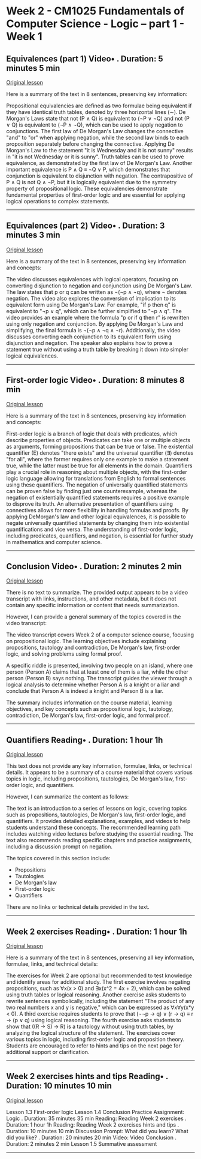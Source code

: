 # Week 2 - CM1025 Fundamentals of Computer Science - Logic – part 1 - Week 1

## Equivalences (part 1) Video• . Duration: 5 minutes 5 min

[Original lesson](https://www.coursera.org/learn/uol-fundamentals-of-computer-science/lecture/WG11o/equivalences-part-1)

Here is a summary of the text in 8 sentences, preserving key information:

Propositional equivalencies are defined as two formulae being equivalent if they have identical truth tables, denoted by three horizontal lines (∼). De Morgan's Laws state that not (P ∧ Q) is equivalent to (¬P ∨ ¬Q) and not (P ∨ Q) is equivalent to (¬P ∧ ¬Q), which can be used to apply negation to conjunctions. The first law of De Morgan's Law changes the connective "and" to "or" when applying negation, while the second law binds to each proposition separately before changing the connective. Applying De Morgan's Law to the statement "it is Wednesday and it is not sunny" results in "it is not Wednesday or it is sunny". Truth tables can be used to prove equivalence, as demonstrated by the first law of De Morgan's Law. Another important equivalence is P ∧ Q ≡ ¬Q ∨ P, which demonstrates that conjunction is equivalent to disjunction with negation. The contrapositive of P ∧ Q is not Q ∧ ¬P, but it is logically equivalent due to the symmetry property of propositional logic. These equivalencies demonstrate fundamental properties of first-order logic and are essential for applying logical operations to complex statements.

---

## Equivalences (part 2) Video• . Duration: 3 minutes 3 min

[Original lesson](https://www.coursera.org/learn/uol-fundamentals-of-computer-science/lecture/iTK5b/equivalences-part-2)

Here is a summary of the text in 8 sentences, preserving key information and concepts:

The video discusses equivalences with logical operators, focusing on converting disjunction to negation and conjunction using De Morgan's Law. The law states that p or q can be written as ¬(¬p ∧ ¬q), where ¬ denotes negation. The video also explores the conversion of implication to its equivalent form using De Morgan's Law. For example, "if p then q" is equivalent to "¬p ∨ q", which can be further simplified to "¬p ∧ q". The video provides an example where the formula "p or if q then r" is rewritten using only negation and conjunction. By applying De Morgan's Law and simplifying, the final formula is ¬(¬p ∧ ¬q ∧ ¬r). Additionally, the video discusses converting each conjunction to its equivalent form using disjunction and negation. The speaker also explains how to prove a statement true without using a truth table by breaking it down into simpler logical equivalences.

---

## First-order logic Video• . Duration: 8 minutes 8 min

[Original lesson](https://www.coursera.org/learn/uol-fundamentals-of-computer-science/lecture/Zweww/first-order-logic)

Here is a summary of the text in 8 sentences, preserving key information and concepts:

First-order logic is a branch of logic that deals with predicates, which describe properties of objects. Predicates can take one or multiple objects as arguments, forming propositions that can be true or false. The existential quantifier (E) denotes "there exists" and the universal quantifier (∃) denotes "for all", where the former requires only one example to make a statement true, while the latter must be true for all elements in the domain. Quantifiers play a crucial role in reasoning about multiple objects, with the first-order logic language allowing for translations from English to formal sentences using these quantifiers. The negation of universally quantified statements can be proven false by finding just one counterexample, whereas the negation of existentially quantified statements requires a positive example to disprove its truth. An alternative presentation of quantifiers using connectives allows for more flexibility in handling formulas and proofs. By applying DeMorgan's law and other logical equivalences, it is possible to negate universally quantified statements by changing them into existential quantifications and vice versa. The understanding of first-order logic, including predicates, quantifiers, and negation, is essential for further study in mathematics and computer science.

---

## Conclusion Video• . Duration: 2 minutes 2 min

[Original lesson](https://www.coursera.org/learn/uol-fundamentals-of-computer-science/lecture/G4xjT/conclusion)

There is no text to summarize. The provided output appears to be a video transcript with links, instructions, and other metadata, but it does not contain any specific information or content that needs summarization.

However, I can provide a general summary of the topics covered in the video transcript:

The video transcript covers Week 2 of a computer science course, focusing on propositional logic. The learning objectives include explaining propositions, tautology and contradiction, De Morgan's law, first-order logic, and solving problems using formal proof.

A specific riddle is presented, involving two people on an island, where one person (Person A) claims that at least one of them is a liar, while the other person (Person B) says nothing. The transcript guides the viewer through a logical analysis to determine whether Person A is a knight or a liar and conclude that Person A is indeed a knight and Person B is a liar.

The summary includes information on the course material, learning objectives, and key concepts such as propositional logic, tautology, contradiction, De Morgan's law, first-order logic, and formal proof.

---

## Quantifiers Reading• . Duration: 1 hour 1h

[Original lesson](https://www.coursera.org/learn/uol-fundamentals-of-computer-science/supplement/BJvom/quantifiers)

This text does not provide any key information, formulae, links, or technical details. It appears to be a summary of a course material that covers various topics in logic, including propositions, tautologies, De Morgan's law, first-order logic, and quantifiers.

However, I can summarize the content as follows:

The text is an introduction to a series of lessons on logic, covering topics such as propositions, tautologies, De Morgan's law, first-order logic, and quantifiers. It provides detailed explanations, examples, and videos to help students understand these concepts. The recommended learning path includes watching video lectures before studying the essential reading. The text also recommends reading specific chapters and practice assignments, including a discussion prompt on negation.

The topics covered in this section include:

* Propositions
* Tautologies
* De Morgan's law
* First-order logic
* Quantifiers

There are no links or technical details provided in the text.

---

## Week 2 exercises Reading• . Duration: 1 hour 1h

[Original lesson](https://www.coursera.org/learn/uol-fundamentals-of-computer-science/supplement/tWvoQ/week-2-exercises)

Here is a summary of the text in 8 sentences, preserving all key information, formulae, links, and technical details:

The exercises for Week 2 are optional but recommended to test knowledge and identify areas for additional study. The first exercise involves negating propositions, such as ∀x(x > 0) and ∃x(x^2 = 4x + 2), which can be solved using truth tables or logical reasoning. Another exercise asks students to rewrite sentences symbolically, including the statement "The product of any two real numbers x and y is negative," which can be expressed as ∀x∀y(x*y < 0). A third exercise requires students to prove that (¬¬p → q) ∨ (r → q) ≡ r → (p ∨ q) using logical reasoning. The fourth exercise asks students to show that ((R → S) → R) is a tautology without using truth tables, by analyzing the logical structure of the statement. The exercises cover various topics in logic, including first-order logic and proposition theory. Students are encouraged to refer to hints and tips on the next page for additional support or clarification.

---

## Week 2 exercises hints and tips Reading• . Duration: 10 minutes 10 min

[Original lesson](https://www.coursera.org/learn/uol-fundamentals-of-computer-science/supplement/c4l9Q/week-2-exercises-hints-and-tips)

Lesson 1.3 First-order logic Lesson 1.4 Conclusion Practice Assignment: Logic . Duration: 35 minutes 35 min Reading: Reading Week 2 exercises . Duration: 1 hour 1h Reading: Reading Week 2 exercises hints and tips . Duration: 10 minutes 10 min Discussion Prompt: What did you learn? What did you like? . Duration: 20 minutes 20 min Video: Video Conclusion . Duration: 2 minutes 2 min Lesson 1.5 Summative assessment

---

